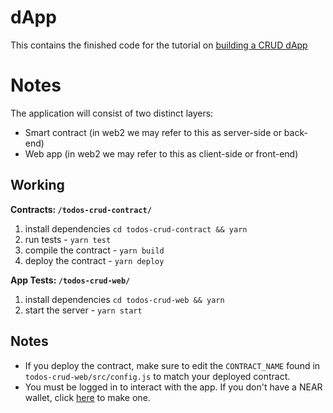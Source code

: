 # dApp

This contains the finished code for the tutorial on [building a CRUD dApp](https://docs.near.org/docs/tutorials/apps/todos-crud-app)

# Notes

The application will consist of two distinct layers:

- Smart contract (in web2 we may refer to this as server-side or back-end)
- Web app (in web2 we may refer to this as client-side or front-end)

## Working

**Contracts: `/todos-crud-contract/`**
1. install dependencies `cd todos-crud-contract && yarn`
2. run tests - `yarn test`
3. compile the contract - `yarn build`
4. deploy the contract - `yarn deploy`
 
**App Tests: `/todos-crud-web/`**
1. install dependencies `cd todos-crud-web && yarn`
2. start the server - `yarn start`

## Notes

- If you deploy the contract, make sure to edit the `CONTRACT_NAME` found in `todos-crud-web/src/config.js` to match your deployed contract. 
- You must be logged in to interact with the app. If you don't have a NEAR wallet, click [here](https://wallet.testnet.near.org/) to make one.
